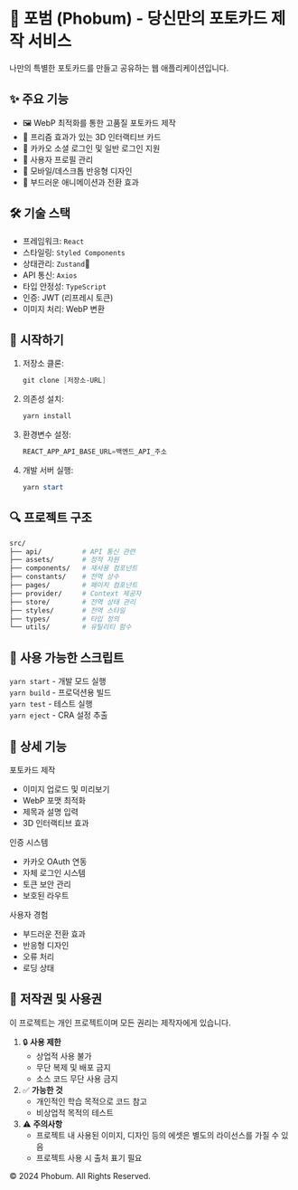 
# 📱 포범 (Phobum) - 당신만의 포토카드 제작 서비스

나만의 특별한 포토카드를 만들고 공유하는 웹 애플리케이션입니다.

## ✨ 주요 기능

- 🖼️ WebP 최적화를 통한 고품질 포토카드 제작
- 🌈 프리즘 효과가 있는 3D 인터랙티브 카드
- 🔐 카카오 소셜 로그인 및 일반 로그인 지원
- 👤 사용자 프로필 관리
- 📱 모바일/데스크톱 반응형 디자인
- 💫 부드러운 애니메이션과 전환 효과

## 🛠️ 기술 스택

- 프레임워크: `React`
- 스타일링:
  `Styled Components`
- 상태관리: `Zustand`🐻
- API 통신: `Axios`
- 타입 안정성: `TypeScript`
- 인증: JWT (리프레시 토큰)
- 이미지 처리: WebP 변환

## 🚀 시작하기

1. 저장소 클론:

   ``` powershell
   git clone [저장소-URL]
   ```

2. 의존성 설치:

   ``` powershell
   yarn install
   ```

3. 환경변수 설정:

   ``` powershell
   REACT_APP_API_BASE_URL=백엔드_API_주소
   ```

4. 개발 서버 실행:

   ``` powershell
   yarn start
   ```

   

## 🔍 프로젝트 구조

``` dockerfile
src/
├── api/          # API 통신 관련
├── assets/       # 정적 자원
├── components/   # 재사용 컴포넌트
├── constants/    # 전역 상수
├── pages/        # 페이지 컴포넌트
├── provider/     # Context 제공자
├── store/        # 전역 상태 관리
├── styles/       # 전역 스타일
├── types/        # 타입 정의
└── utils/        # 유틸리티 함수
```



## 📱 사용 가능한 스크립트

`yarn start` - 개발 모드 실행<br/>
`yarn build` - 프로덕션용 빌드<br/>
`yarn test` - 테스트 실행<br/>
`yarn eject` - CRA 설정 추출

## 🎨 상세 기능

포토카드 제작

- 이미지 업로드 및 미리보기
- WebP 포맷 최적화
- 제목과 설명 입력
- 3D 인터랙티브 효과

인증 시스템

- 카카오 OAuth 연동
- 자체 로그인 시스템
- 토큰 보안 관리
- 보호된 라우트

사용자 경험

- 부드러운 전환 효과
- 반응형 디자인
- 오류 처리
- 로딩 상태



## 📄 저작권 및 사용권

이 프로젝트는 개인 프로젝트이며 모든 권리는 제작자에게 있습니다.

1. 🔒 **사용 제한**
   - 상업적 사용 불가
   - 무단 복제 및 배포 금지
   - 소스 코드 무단 사용 금지
2. ✅ **가능한 것**
   - 개인적인 학습 목적으로 코드 참고
   - 비상업적 목적의 테스트
3. ⚠️ **주의사항**
   - 프로젝트 내 사용된 이미지, 디자인 등의 에셋은 별도의 라이선스를 가질 수 있음
   - 프로젝트 사용 시 출처 표기 필요

© 2024 Phobum. All Rights Reserved.